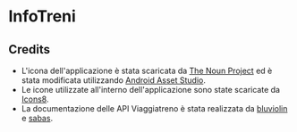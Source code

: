 # InfoTreni


## Credits

- L'icona dell'applicazione è stata scaricata da [The Noun Project](https://thenounproject.com/term/train/7557/) ed è stata modificata utilizzando [Android Asset Studio](https://romannurik.github.io/AndroidAssetStudio/index.html).
- Le icone utilizzate all'interno dell'applicazione sono state scaricate da [Icons8](https://icons8.com/).
- La documentazione delle API Viaggiatreno è stata realizzata da [bluviolin](https://github.com/bluviolin/TrainMonitor/wiki/API-del-sistema-Viaggiatreno) e [sabas](https://github.com/sabas/trenitalia).